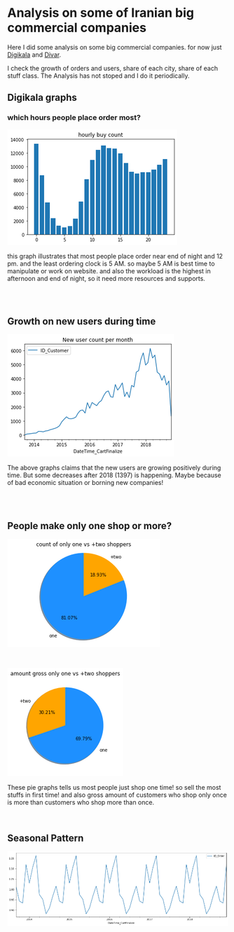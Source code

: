 # Analysis on some of Iranian big commercial companies
Here I did some analysis on some big commercial companies. for now just <a href = 'https://digikala.com' target="_blank">Digikala</a> and <a href = 'https://divar.ir' target="_blank">Divar</a>. 

I check the growth of orders and users, share of each city, share of each stuff class. The Analysis has not stoped and I do it periodically.

## Digikala graphs
### which hours people place order most?
![](Digikala_DS/imgs/hourly_buy_count.png)

this graph illustrates that most people place order near end of night and 12 pm. and the least ordering clock is 5 AM. so maybe 5 AM is best time to manipulate or work on website. and also the workload is the highest in afternoon and end of night, so it need more resources and supports.

<br>
<br>

## Growth on new users during time

![](Digikala_DS/imgs/new_user_count_per_month.png)

The above graphs claims that the new users are growing positively during time. But some decreases after 2018 (1397) is happening. Maybe because of bad economic situation or borning new companies!

<br>
<br>

## People make only one shop or more? 

![](Digikala_DS/imgs/count_one_vs_ptwo.png)

<br>

![](Digikala_DS/imgs/amount_gross_one_vs_ptwo.png)

These pie graphs tells us most people just shop one time! so sell the most stuffs in first time! and also gross amount of customers who shop only once is more than customers who shop more than once.

<br>

## Seasonal Pattern
![](Digikala_DS/imgs/seasonal_pattern.png)